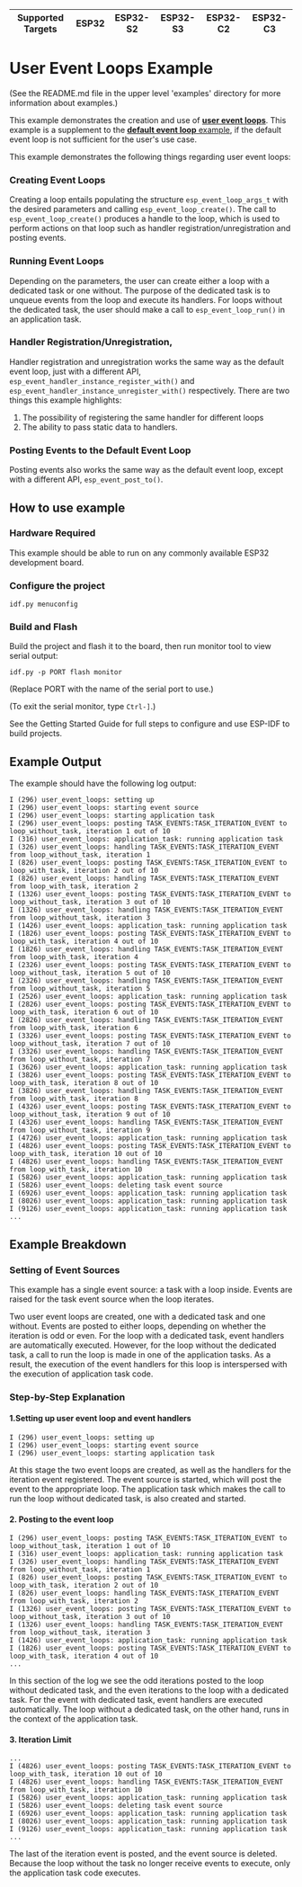 | Supported Targets | ESP32 | ESP32-S2 | ESP32-S3 | ESP32-C2 | ESP32-C3 |
| ----------------- | ----- | -------- | -------- | -------- | -------- |

# User Event Loops Example

(See the README.md file in the upper level 'examples' directory for more information about examples.)

This example demonstrates the creation and use of [**user event loops**](https://docs.espressif.com/projects/esp-idf/en/latest/api-reference/system/esp_event.html#). This example is a supplement to the [**default event loop** example](https://github.com/espressif/esp-idf/tree/master/examples/system/esp_event/default_event_loop), if the default event loop is not sufficient for the user's use case.

This example demonstrates the following things regarding user event loops:

### Creating Event Loops

Creating a loop entails populating the structure `esp_event_loop_args_t` with the desired parameters and calling `esp_event_loop_create()`. The call to `esp_event_loop_create()` produces a handle to the loop, which is used to perform actions on that loop such as handler registration/unregistration and posting events.

### Running Event Loops

Depending on the parameters, the user can create either a loop with a dedicated task or one without. The purpose of the dedicated task is to unqueue events from the loop and execute its handlers. For loops without the dedicated task, the user should make a call to `esp_event_loop_run()` in an application task.

### Handler Registration/Unregistration,

Handler registration and unregistration works the same way as the default event loop, just with a different API, `esp_event_handler_instance_register_with()` and `esp_event_handler_instance_unregister_with()` respectively. There are two things this example highlights:

1. The possibility of registering the same handler for different loops
2. The ability to pass static data to handlers.

### Posting Events to the Default Event Loop

Posting events also works the same way as the default event loop, except with a different API, `esp_event_post_to()`.

## How to use example

### Hardware Required

This example should be able to run on any commonly available ESP32 development board.

### Configure the project

```
idf.py menuconfig
```

### Build and Flash

Build the project and flash it to the board, then run monitor tool to view serial output:

```
idf.py -p PORT flash monitor
```

(Replace PORT with the name of the serial port to use.)

(To exit the serial monitor, type ``Ctrl-]``.)

See the Getting Started Guide for full steps to configure and use ESP-IDF to build projects.

## Example Output

The example should have the following log output:

```
I (296) user_event_loops: setting up
I (296) user_event_loops: starting event source
I (296) user_event_loops: starting application task
I (296) user_event_loops: posting TASK_EVENTS:TASK_ITERATION_EVENT to loop_without_task, iteration 1 out of 10
I (316) user_event_loops: application_task: running application task
I (326) user_event_loops: handling TASK_EVENTS:TASK_ITERATION_EVENT from loop_without_task, iteration 1
I (826) user_event_loops: posting TASK_EVENTS:TASK_ITERATION_EVENT to loop_with_task, iteration 2 out of 10
I (826) user_event_loops: handling TASK_EVENTS:TASK_ITERATION_EVENT from loop_with_task, iteration 2
I (1326) user_event_loops: posting TASK_EVENTS:TASK_ITERATION_EVENT to loop_without_task, iteration 3 out of 10
I (1326) user_event_loops: handling TASK_EVENTS:TASK_ITERATION_EVENT from loop_without_task, iteration 3
I (1426) user_event_loops: application_task: running application task
I (1826) user_event_loops: posting TASK_EVENTS:TASK_ITERATION_EVENT to loop_with_task, iteration 4 out of 10
I (1826) user_event_loops: handling TASK_EVENTS:TASK_ITERATION_EVENT from loop_with_task, iteration 4
I (2326) user_event_loops: posting TASK_EVENTS:TASK_ITERATION_EVENT to loop_without_task, iteration 5 out of 10
I (2326) user_event_loops: handling TASK_EVENTS:TASK_ITERATION_EVENT from loop_without_task, iteration 5
I (2526) user_event_loops: application_task: running application task
I (2826) user_event_loops: posting TASK_EVENTS:TASK_ITERATION_EVENT to loop_with_task, iteration 6 out of 10
I (2826) user_event_loops: handling TASK_EVENTS:TASK_ITERATION_EVENT from loop_with_task, iteration 6
I (3326) user_event_loops: posting TASK_EVENTS:TASK_ITERATION_EVENT to loop_without_task, iteration 7 out of 10
I (3326) user_event_loops: handling TASK_EVENTS:TASK_ITERATION_EVENT from loop_without_task, iteration 7
I (3626) user_event_loops: application_task: running application task
I (3826) user_event_loops: posting TASK_EVENTS:TASK_ITERATION_EVENT to loop_with_task, iteration 8 out of 10
I (3826) user_event_loops: handling TASK_EVENTS:TASK_ITERATION_EVENT from loop_with_task, iteration 8
I (4326) user_event_loops: posting TASK_EVENTS:TASK_ITERATION_EVENT to loop_without_task, iteration 9 out of 10
I (4326) user_event_loops: handling TASK_EVENTS:TASK_ITERATION_EVENT from loop_without_task, iteration 9
I (4726) user_event_loops: application_task: running application task
I (4826) user_event_loops: posting TASK_EVENTS:TASK_ITERATION_EVENT to loop_with_task, iteration 10 out of 10
I (4826) user_event_loops: handling TASK_EVENTS:TASK_ITERATION_EVENT from loop_with_task, iteration 10
I (5826) user_event_loops: application_task: running application task
I (5826) user_event_loops: deleting task event source
I (6926) user_event_loops: application_task: running application task
I (8026) user_event_loops: application_task: running application task
I (9126) user_event_loops: application_task: running application task
...
```

## Example Breakdown

### Setting of Event Sources

This example has a single event source: a task with a loop inside. Events are raised for the task event source when the loop iterates.

Two user event loops are created, one with a dedicated task and one without. Events are posted to either loops, depending on whether the iteration is odd or even. For the loop with a dedicated task, event handlers are automatically executed. However, for the loop without the dedicated task, a call to run the loop is made in one of the application tasks. As a result, the execution of the event handlers for this loop is interspersed with the execution of application task code.

### Step-by-Step Explanation

#### 1.Setting up user event loop and event handlers

```
I (296) user_event_loops: setting up
I (296) user_event_loops: starting event source
I (296) user_event_loops: starting application task
```
At this stage the two event loops are created, as well as the handlers for the iteration event registered. The event source is started, which will post the event to the appropriate loop. The application task which makes the call to run the loop without dedicated task, is also created and started.

#### 2. Posting to the event loop
```
I (296) user_event_loops: posting TASK_EVENTS:TASK_ITERATION_EVENT to loop_without_task, iteration 1 out of 10
I (316) user_event_loops: application_task: running application task
I (326) user_event_loops: handling TASK_EVENTS:TASK_ITERATION_EVENT from loop_without_task, iteration 1
I (826) user_event_loops: posting TASK_EVENTS:TASK_ITERATION_EVENT to loop_with_task, iteration 2 out of 10
I (826) user_event_loops: handling TASK_EVENTS:TASK_ITERATION_EVENT from loop_with_task, iteration 2
I (1326) user_event_loops: posting TASK_EVENTS:TASK_ITERATION_EVENT to loop_without_task, iteration 3 out of 10
I (1326) user_event_loops: handling TASK_EVENTS:TASK_ITERATION_EVENT from loop_without_task, iteration 3
I (1426) user_event_loops: application_task: running application task
I (1826) user_event_loops: posting TASK_EVENTS:TASK_ITERATION_EVENT to loop_with_task, iteration 4 out of 10
...
```
In this section of the log we see the odd iterations posted to the loop without dedicated task, and the even iterations to the loop with a dedicated task. For the event with dedicated task, event handlers are executed automatically. The loop without a dedicated task, on the other hand, runs in the context of the application task.

#### 3. Iteration Limit

```
...
I (4826) user_event_loops: posting TASK_EVENTS:TASK_ITERATION_EVENT to loop_with_task, iteration 10 out of 10
I (4826) user_event_loops: handling TASK_EVENTS:TASK_ITERATION_EVENT from loop_with_task, iteration 10
I (5826) user_event_loops: application_task: running application task
I (5826) user_event_loops: deleting task event source
I (6926) user_event_loops: application_task: running application task
I (8026) user_event_loops: application_task: running application task
I (9126) user_event_loops: application_task: running application task
...
```

The last of the iteration event is posted, and the event source is deleted. Because the loop without the task no longer receive events to execute, only the application task code executes.
